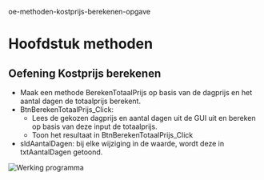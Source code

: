oe-methoden-kostprijs-berekenen-opgave
# Hoofdstuk methoden
## Oefening Kostprijs berekenen
- Maak een methode BerekenTotaalPrijs op basis van de dagprijs en het aantal dagen de totaalprijs berekent.
- BtnBerekenTotaalPrijs_Click:
  - Lees de gekozen dagprijs en aantal dagen uit de GUI uit en bereken op basis van deze input de totaalprijs.
  - Toon het resultaat in BtnBerekenTotaalPrijs_Click
- sldAantalDagen: bij elke wijziging in de waarde, wordt deze in txtAantalDagen getoond.

![Werking programma](/Prb.KostprijsBerekenen.Wpf/images/Kostprijs.gif)
